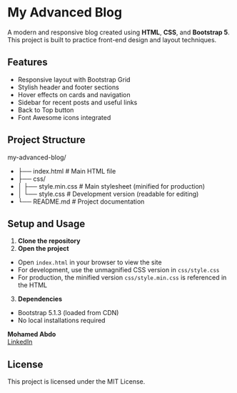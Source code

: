 # My Advanced Blog

A modern and responsive blog created using **HTML**, **CSS**, and **Bootstrap 5**. This project is built to practice front-end design and layout techniques.

## Features

- Responsive layout with Bootstrap Grid
- Stylish header and footer sections
- Hover effects on cards and navigation
- Sidebar for recent posts and useful links
- Back to Top button
- Font Awesome icons integrated


## Project Structure

my-advanced-blog/
- ├── index.html              # Main HTML file
- ├── css/
- │   ├── style.min.css       # Main stylesheet (minified for production)
- │   └── style.css           # Development version (readable for editing)
- └── README.md               # Project documentation


## Setup and Usage

1. **Clone the repository**
2. **Open the project**
- Open `index.html` in your browser to view the site
- For development, use the unmagnified CSS version in `css/style.css`
- For production, the minified version `css/style.min.css` is referenced in the HTML
3. **Dependencies**
- Bootstrap 5.1.3 (loaded from CDN)
- No local installations required

**Mohamed Abdo**  
[LinkedIn](https://www.linkedin.com/in/mohamed-abdo-40468920a/)

## License

This project is licensed under the MIT License.
